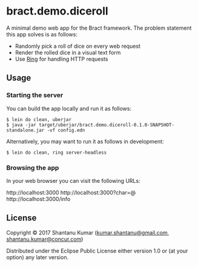 # bract.demo.diceroll

A minimal demo web app for the Bract framework. The problem statement this app solves is as follows:

- Randomly pick a roll of dice on every web request
- Render the rolled dice in a visual text form
- Use [Ring](https://github.com/ring-clojure) for handling HTTP requests


## Usage

### Starting the server

You can build the app locally and run it as follows:

```shell
$ lein do clean, uberjar
$ java -jar target/uberjar/bract.demo.diceroll-0.1.0-SNAPSHOT-standalone.jar -vf config.edn
```

Alternatively, you may want to run it as follows in development:

```shell
$ lein do clean, ring server-headless
```

### Browsing the app

In your web browser you can visit the following URLs:

http://localhost:3000
http://localhost:3000?char=@
http://localhost:3000/info


## License

Copyright © 2017 Shantanu Kumar (kumar.shantanu@gmail.com, shantanu.kumar@concur.com)

Distributed under the Eclipse Public License either version 1.0 or (at
your option) any later version.
